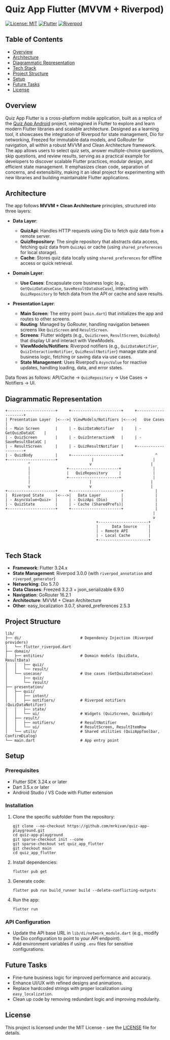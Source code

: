 # Quiz App Flutter (MVVM + Riverpod)

[![License: MIT](https://img.shields.io/badge/License-MIT-yellow.svg)](https://opensource.org/licenses/MIT)
[![Flutter](https://badges.frapsoft.com/os/v1/flutter.svg?v=103)](https://flutter.dev/)
[![Riverpod](https://img.shields.io/badge/Riverpod-2.0.0-blue.svg)](https://riverpod.dev/)

## Table of Contents
- [Overview](#overview)
- [Architecture](#architecture)
- [Diagrammatic Representation](#diagrammatic-representation)
- [Tech Stack](#tech-stack)
- [Project Structure](#project-structure)
- [Setup](#setup)
- [Future Tasks](#future-tasks)
- [License](#license)

## Overview
Quiz App Flutter is a cross-platform mobile application, built as a replica of the [Quiz App Android](https://github.com/mrkivan/quiz-app-playground/tree/main/quiz_app_android) project, reimagined in Flutter to explore and learn modern Flutter libraries and scalable architecture. Designed as a learning tool, it showcases the integration of Riverpod for state management, Dio for networking, Freezed for immutable data models, and GoRouter for navigation, all within a robust MVVM and Clean Architecture framework. The app allows users to select quiz sets, answer multiple-choice questions, skip questions, and review results, serving as a practical example for developers to discover scalable Flutter practices, modular design, and efficient state management. It emphasizes clean code, separation of concerns, and extensibility, making it an ideal project for experimenting with new libraries and building maintainable Flutter applications.

## Architecture
The app follows **MVVM + Clean Architecture** principles, structured into three layers:

- **Data Layer**:
    - **QuizApi**: Handles HTTP requests using Dio to fetch quiz data from a remote server.
    - **QuizRepository**: The single repository that abstracts data access, fetching quiz data from `QuizApi` or cache (using `shared_preferences` for local storage).
    - **Cache**: Stores quiz data locally using `shared_preferences` for offline access or quick retrieval.

- **Domain Layer**:
    - **Use Cases**: Encapsulate core business logic (e.g., `GetQuizDataUseCase`, `SaveResultDataUseCase`), interacting with `QuizRepository` to fetch data from the API or cache and save results.

- **Presentation Layer**:
    - **Main Screen**: The entry point (`main.dart`) that initializes the app and routes to other screens.
    - **Routing**: Managed by GoRouter, handling navigation between screens like `QuizScreen` and `ResultScreen`.
    - **Screens**: Flutter widgets (e.g., `QuizScreen`, `ResultScreen`, `QuizBody`) that display UI and interact with ViewModels.
    - **ViewModels/Notifiers**: Riverpod notifiers (e.g., `QuizDataNotifier`, `QuizInteractionNotifier`, `QuizResultNotifier`) manage state and business logic, fetching or saving data via use cases.
    - **State Management**: Uses Riverpod’s `AsyncValue` for reactive updates, handling loading, data, and error states.

Data flows as follows: API/Cache → `QuizRepository` → Use Cases → Notifiers → UI.

## Diagrammatic Representation
```
+---------------------+     +----------------------+     +--------------------+
| Presentation Layer  |<--->| ViewModels/Notifiers |<--->|   Use Cases        |
| - Main Screen       |     | - QuizDataNotifier   |     | - GetQuizDataUC    |
| - QuizScreen        |     | - QuizInteractionN   |     | - SaveResultDataUC |
| - ResultScreen      |     | - QuizResultNotifier |     +--------------------+
| - QuizBody          |     +----------------------+              ^
+---------------------+               |                          |
          ^                          v                          |
          |                +----------------------+              |
          |                |   QuizRepository     |              |
          |                +----------------------+              |
          |                          |                          |
          v                          v                          |
+---------------------+     +----------------------+              |
|  Riverpod State     |<--->|   Data Layer         |              |
| - AsyncValue<Quiz>  |     | - QuizApi (Dio)      |              |
| - QuizState         |     | - Cache (SharedPrefs)|              |
+---------------------+     +----------------------+              |
                                                                 |
                                                                 v
                                        +----------------------+
                                        |      Data Source     |
                                        | - Remote API         |
                                        | - Local Cache        |
                                        +----------------------+
```

## Tech Stack
- **Framework**: Flutter 3.24.x
- **State Management**: Riverpod 3.0.0 (with `riverpod_annotation` and `riverpod_generator`)
- **Networking**: Dio 5.7.0
- **Data Classes**: Freezed 3.2.3 + json_serializable 6.9.0
- **Navigation**: GoRouter 16.2.1
- **Architecture**: MVVM + Clean Architecture
- **Other**: easy_localization 3.0.7, shared_preferences 2.5.3

## Project Structure
```
lib/
├── di/                          # Dependency Injection (Riverpod providers)
│   └── flutter_riverpod.dart
├── domain/
│   ├── entities/                # Domain models (QuizData, ResultData)
│   │   ├── quiz/
│   │   └── result/
│   └── usecase/                 # Use cases (GetQuizDataUseCase)
│       ├── quiz/
│       └── result/
├── presentation/
│   ├── quiz/
│   │   ├── intent/
│   │   ├── notifiers/           # Riverpod notifiers (QuizDataNotifier)
│   │   ├── state/
│   │   └── ui/                  # Widgets (QuizScreen, QuizBody)
│   ├── result/
│   │   ├── notifiers/           # ResultNotifier
│   │   └── ui/                  # ResultScreen, ResultItemRow
│   └── utils/                   # Shared utilities (QuizAppToolbar, ConfirmDialog)
└── main.dart                    # App entry point
```

## Setup
### Prerequisites
- Flutter SDK 3.24.x or later
- Dart 3.5.x or later
- Android Studio / VS Code with Flutter extension

### Installation
1. Clone the specific subfolder from the repository:
   ```
   git clone --no-checkout https://github.com/mrkivan/quiz-app-playground.git
   cd quiz-app-playground
   git sparse-checkout init --cone
   git sparse-checkout set quiz_app_flutter
   git checkout main
   cd quiz_app_flutter
   ```
2. Install dependencies:
   ```
   flutter pub get
   ```
3. Generate code:
   ```
   flutter pub run build_runner build --delete-conflicting-outputs
   ```
4. Run the app:
   ```
   flutter run
   ```

### API Configuration
- Update the API base URL in `lib/di/network_module.dart` (e.g., modify the Dio configuration to point to your API endpoint).
- Add environment variables if using `.env` files for sensitive configurations.

## Future Tasks
- Fine-tune business logic for improved performance and accuracy.
- Enhance UI/UX with refined designs and animations.
- Replace hardcoded strings with proper localization using `easy_localization`.
- Clean up code by removing redundant logic and improving modularity.

## License
This project is licensed under the MIT License - see the [LICENSE](LICENSE) file for details.